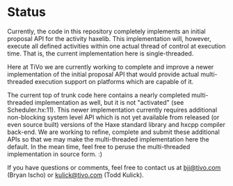 
Status
============

Currently, the code in this repository completely implements an initial proposal API for the activity haxelib.  This implementation will, however, execute all defined activities within one actual thread of control at execution time.  That is, the current implementation here is single-threaded.

Here at TiVo we are currently working to complete and improve a newer implementation of the initial proposal API that would provide actual multi-threaded execution support on platforms which are capable of it.

The current top of trunk code here contains a nearly completed multi-threaded implementation as well, but it is not "activated" (see Scheduler.hx:11).  This newer implementation currently requires additional non-blocking system level API which is not yet available from released (or even source built) versions of the Haxe standard library and hxcpp compiler back-end.  We are working to refine, complete and submit these additional APIs so that we may make the multi-threaded implementation here the default.  In the mean time, feel free to peruse the multi-threaded implementation in source form.  :)

If you have questions or comments, feel free to contact us at bji@tivo.com (Bryan Ischo) or kulick@tivo.com (Todd Kulick).
